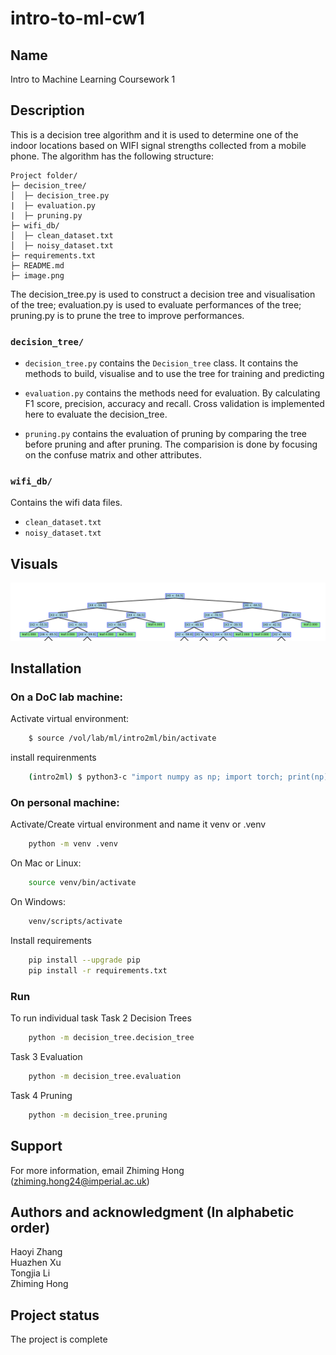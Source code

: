 # intro-to-ml-cw1

## Name
Intro to Machine Learning Coursework 1

## Description
This is a decision tree algorithm and it is used to determine one of the indoor locations based on WIFI signal strengths collected from a mobile phone. 
The algorithm has the following structure:
```
Project folder/
├─ decision_tree/
│  ├─ decision_tree.py
|  ├─ evaluation.py
|  ├─ pruning.py
├─ wifi_db/
│  ├─ clean_dataset.txt
│  ├─ noisy_dataset.txt
├─ requirements.txt
├─ README.md
├─ image.png
```
The decision_tree.py is used to construct a decision tree and visualisation of the tree; evaluation.py is used to evaluate performances of the tree; pruning.py is to prune the tree to improve performances.

### `decision_tree/`

- `decision_tree.py` contains the `Decision_tree` class. It contains the methods to build, visualise and to use the tree for training and predicting

- `evaluation.py` contains the methods need for evaluation. By calculating F1 score, precision, accuracy and recall. Cross validation is implemented here to evaluate the decision_tree.

- `pruning.py` contains the evaluation of pruning by comparing the tree before pruning and after pruning. The comparision is done by focusing on the confuse matrix and other attributes.

 


### `wifi_db/`

Contains the wifi data files.

- `clean_dataset.txt`
- `noisy_dataset.txt`

## Visuals
![decision tree](image.png)

## Installation
### On a DoC lab machine:
Activate virtual environment:
```bash
    $ source /vol/lab/ml/intro2ml/bin/activate
```

install requirenments
```bash
    (intro2ml) $ python3-c "import numpy as np; import torch; print(np); print(torch)"
```

### On personal machine:
Activate/Create virtual environment and name it venv or .venv
```bash
    python -m venv .venv
```
On Mac or Linux:
```bash
    source venv/bin/activate
```
On Windows:
```bash
    venv/scripts/activate
```
Install requirements
```bash
    pip install --upgrade pip
    pip install -r requirements.txt
```

### Run
To run individual task
Task 2 Decision Trees
```bash
    python -m decision_tree.decision_tree
```
Task 3 Evaluation
```bash
    python -m decision_tree.evaluation
```
Task 4 Pruning
```bash
    python -m decision_tree.pruning     
```

## Support
For more information, email Zhiming Hong (zhiming.hong24@imperial.ac.uk)

## Authors and acknowledgment (In alphabetic order)
Haoyi Zhang<br>
Huazhen Xu<br>
Tongjia Li<br>
Zhiming Hong<br>

## Project status
The project is complete
